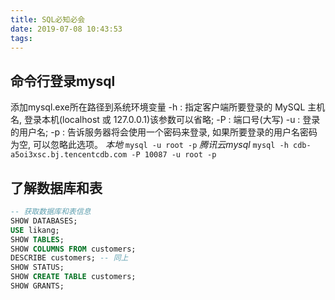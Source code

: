 ```yaml
---
title: SQL必知必会
date: 2019-07-08 10:43:53
tags:
---
```


## 命令行登录mysql
添加mysql.exe所在路径到系统环境变量
-h : 指定客户端所要登录的 MySQL 主机名, 登录本机(localhost 或 127.0.0.1)该参数可以省略;
-P : 端口号(大写)
-u : 登录的用户名;
-p : 告诉服务器将会使用一个密码来登录, 如果所要登录的用户名密码为空, 可以忽略此选项。
*本地*
`mysql -u root -p`
*腾讯云mysql*
`mysql -h cdb-a5oi3xsc.bj.tencentcdb.com -P 10087 -u root -p`

## 了解数据库和表
```sql
-- 获取数据库和表信息
SHOW DATABASES;
USE likang;
SHOW TABLES;
SHOW COLUMNS FROM customers;
DESCRIBE customers; -- 同上
SHOW STATUS;
SHOW CREATE TABLE customers;
SHOW GRANTS;
```